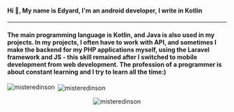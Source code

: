 <h4 align="left">
	Hi 👋, My name is Edyard, I'm an android developer, I write in Kotlin
</h4>
<hr>
<h4>The main programming language is Kotlin, and Java is also used in my projects. In my projects, I often have to work with API, and sometimes I make the backend for my PHP applications myself, using the Laravel framework and JS - this skill remained after I switched to mobile development from web development. The profession of a programmer is about constant learning and I try to learn all the time:)</h4>
<!-- <p align="left"> 
	<a href="https://github.com/ryo-ma/github-profile-trophy">
		<img src="https://github-profile-trophy.vercel.app/?username=misteredinson" alt="misteredinson" />
	</a> 
</p> -->
<!-- <hr>
<h4 align="right">My skills:</h4>
<h5>Android:</h5>
<p align="right">
	<a href="https://developer.android.com" target="_blank" rel="noreferrer"> 
		<img src="https://raw.githubusercontent.com/devicons/devicon/master/icons/android/android-original-wordmark.svg" alt="android" width="40" height="40"/> 
	</a> 
	<a href="https://kotlinlang.org" target="_blank" rel="noreferrer"> 
		<img src="https://www.vectorlogo.zone/logos/kotlinlang/kotlinlang-icon.svg" alt="kotlin" width="40" height="40"/> 
	</a>
		<a href="https://www.java.com" target="_blank" rel="noreferrer"> 
		<img src="https://raw.githubusercontent.com/devicons/devicon/master/icons/java/java-original.svg" alt="java" width="40" height="40"/> 
	</a>
	<a href="https://firebase.google.com/" target="_blank" rel="noreferrer"> 
		<img src="https://www.vectorlogo.zone/logos/firebase/firebase-icon.svg" alt="firebase" width="40" height="40"/> 
	</a>
	<a href="https://git-scm.com/" target="_blank" rel="noreferrer"> 
		<img src="https://www.vectorlogo.zone/logos/git-scm/git-scm-icon.svg" alt="git" width="40" height="40"/> 
	</a>
	<a href="https://www.figma.com/" target="_blank" rel="noreferrer"> 
		<img src="https://www.vectorlogo.zone/logos/figma/figma-icon.svg" alt="figma" width="40" height="40"/> 
	</a>
	<a href="https://postman.com" target="_blank" rel="noreferrer"> 
		<img src="https://www.vectorlogo.zone/logos/getpostman/getpostman-icon.svg" alt="postman" width="40" height="40"/> 
	</a>
</p> -->
<!-- <h5>WEB:</h5>
<p align="left">
	<a href="https://www.w3.org/html/" target="_blank" rel="noreferrer"> 
		<img src="https://raw.githubusercontent.com/devicons/devicon/master/icons/html5/html5-original-wordmark.svg" alt="html5" width="35" height="35"/> 
	</a>
	<a href="https://www.w3schools.com/css/" target="_blank" rel="noreferrer"> 
		<img src="https://raw.githubusercontent.com/devicons/devicon/master/icons/css3/css3-original-wordmark.svg" alt="css3" width="35" height="35"/> 
	</a> 
	<a href="https://developer.mozilla.org/en-US/docs/Web/JavaScript" target="_blank" rel="noreferrer"> 
		<img src="https://raw.githubusercontent.com/devicons/devicon/master/icons/javascript/javascript-original.svg" alt="javascript" width="35" height="35"/> 
	</a>
	<a href="https://www.php.net" target="_blank" rel="noreferrer"> 
		<img src="https://raw.githubusercontent.com/devicons/devicon/master/icons/php/php-original.svg" alt="php" width="35" height="35"/> 
	</a>
	<a href="https://www.mysql.com/" target="_blank" rel="noreferrer"> 
		<img src="https://raw.githubusercontent.com/devicons/devicon/master/icons/mysql/mysql-original-wordmark.svg" alt="mysql" width="35" height="35"/> 
	</a> 
	<a href="https://laravel.com/" target="_blank" rel="noreferrer"> 
		<img src="https://raw.githubusercontent.com/devicons/devicon/master/icons/laravel/laravel-plain-wordmark.svg" alt="laravel" width="35" height="35"/> 
	</a>
</p> -->

<p>
	<img align="left" src="https://github-readme-stats.vercel.app/api?username=misteredinson&show_icons=true&locale=en" alt="misteredinson" />
</p>

<p>
	&nbsp;<img align="center" src="https://github-readme-stats.vercel.app/api/top-langs?username=misteredinson&show_icons=true&locale=en&layout=compact" alt="misteredinson" />
</p>

<!-- <h3 align="left">Connect with me:</h3>
<p align="left">
	<a href="https://linkedin.com/in/edinsson" target="blank">
		<img align="center" src="https://raw.githubusercontent.com/rahuldkjain/github-profile-readme-generator/master/src/images/icons/Social/linked-in-alt.svg" alt="edinsson" height="30" width="40" />
	</a>
	<a href="https://instagram.com/mr.edissonn" target="blank">
		<img align="center" src="https://raw.githubusercontent.com/rahuldkjain/github-profile-readme-generator/master/src/images/icons/Social/instagram.svg" alt="mr.edissonn" height="30" width="40" />
	</a>
	<a href="https://www.leetcode.com/edinsonn" target="blank">
		<img align="center" src="https://raw.githubusercontent.com/rahuldkjain/github-profile-readme-generator/master/src/images/icons/Social/leet-code.svg" alt="edinsonn" height="30" width="40" />
	</a>
</p> -->
<p align="center"> 
	<img src="https://komarev.com/ghpvc/?username=misteredinson&label=Profile%20views&color=0e75b6&style=flat" alt="misteredinson" /> 
</p>


